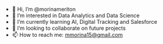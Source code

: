 - 👋 Hi, I’m @morinameriton
- 👀 I’m interested in Data Analytics and Data Science
- 🌱 I’m currently learning AI, Digital Tracking and Salesforce
- 💞️ I’m looking to collaborate on future projects
- 📫 How to reach me: mmorina15@gmail.com

<!---
morinameriton/morinameriton is a ✨ special ✨ repository because its `README.md` (this file) appears on your GitHub profile.
You can click the Preview link to take a look at your changes.
--->
